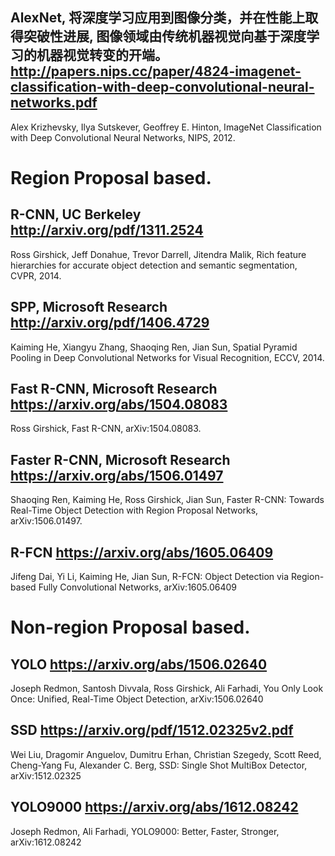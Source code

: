 ## AlexNet, 将深度学习应用到图像分类，并在性能上取得突破性进展, 图像领域由传统机器视觉向基于深度学习的机器视觉转变的开端。http://papers.nips.cc/paper/4824-imagenet-classification-with-deep-convolutional-neural-networks.pdf
Alex Krizhevsky, Ilya Sutskever, Geoffrey E. Hinton, ImageNet Classification with Deep Convolutional Neural Networks, NIPS, 2012.


# Region Proposal based.
## R-CNN, UC Berkeley http://arxiv.org/pdf/1311.2524
Ross Girshick, Jeff Donahue, Trevor Darrell, Jitendra Malik, Rich feature hierarchies for accurate object detection and semantic segmentation, CVPR, 2014.

## SPP, Microsoft Research http://arxiv.org/pdf/1406.4729
Kaiming He, Xiangyu Zhang, Shaoqing Ren, Jian Sun, Spatial Pyramid Pooling in Deep Convolutional Networks for Visual Recognition, ECCV, 2014.

## Fast R-CNN, Microsoft Research https://arxiv.org/abs/1504.08083
Ross Girshick, Fast R-CNN, arXiv:1504.08083.

## Faster R-CNN, Microsoft Research https://arxiv.org/abs/1506.01497
Shaoqing Ren, Kaiming He, Ross Girshick, Jian Sun, Faster R-CNN: Towards Real-Time Object Detection with Region Proposal Networks, arXiv:1506.01497.

## R-FCN https://arxiv.org/abs/1605.06409
Jifeng Dai, Yi Li, Kaiming He, Jian Sun, R-FCN: Object Detection via Region-based Fully Convolutional Networks, 	arXiv:1605.06409

# Non-region Proposal based.

## YOLO  https://arxiv.org/abs/1506.02640
Joseph Redmon, Santosh Divvala, Ross Girshick, Ali Farhadi, You Only Look Once: Unified, Real-Time Object Detection, arXiv:1506.02640

## SSD https://arxiv.org/pdf/1512.02325v2.pdf
Wei Liu, Dragomir Anguelov, Dumitru Erhan, Christian Szegedy, Scott Reed, Cheng-Yang Fu, Alexander C. Berg, SSD: Single Shot MultiBox Detector, arXiv:1512.02325

## YOLO9000 https://arxiv.org/abs/1612.08242
Joseph Redmon, Ali Farhadi, YOLO9000: Better, Faster, Stronger,	arXiv:1612.08242
